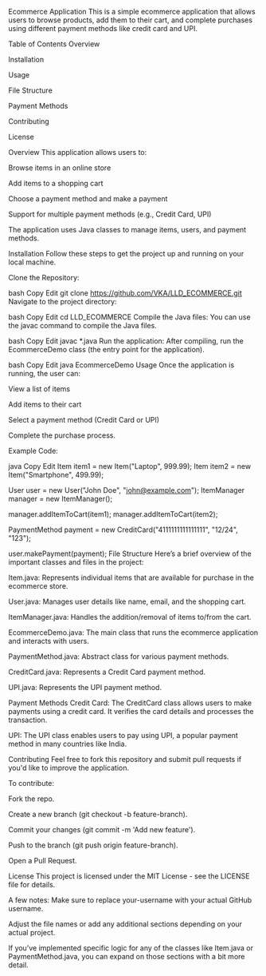 Ecommerce Application
This is a simple ecommerce application that allows users to browse products, add them to their cart, and complete purchases using different payment methods like credit card and UPI.

Table of Contents
Overview

Installation

Usage

File Structure

Payment Methods

Contributing

License

Overview
This application allows users to:

Browse items in an online store

Add items to a shopping cart

Choose a payment method and make a payment

Support for multiple payment methods (e.g., Credit Card, UPI)

The application uses Java classes to manage items, users, and payment methods.

Installation
Follow these steps to get the project up and running on your local machine.

Clone the Repository:

bash
Copy
Edit
git clone https://github.com/VKA/LLD_ECOMMERCE.git
Navigate to the project directory:

bash
Copy
Edit
cd LLD_ECOMMERCE
Compile the Java files:
You can use the javac command to compile the Java files.

bash
Copy
Edit
javac *.java
Run the application:
After compiling, run the EcommerceDemo class (the entry point for the application).

bash
Copy
Edit
java EcommerceDemo
Usage
Once the application is running, the user can:

View a list of items

Add items to their cart

Select a payment method (Credit Card or UPI)

Complete the purchase process.

Example Code:

java
Copy
Edit
Item item1 = new Item("Laptop", 999.99);
Item item2 = new Item("Smartphone", 499.99);

User user = new User("John Doe", "john@example.com");
ItemManager manager = new ItemManager();

manager.addItemToCart(item1);
manager.addItemToCart(item2);

PaymentMethod payment = new CreditCard("4111111111111111", "12/24", "123");

user.makePayment(payment);
File Structure
Here’s a brief overview of the important classes and files in the project:

Item.java: Represents individual items that are available for purchase in the ecommerce store.

User.java: Manages user details like name, email, and the shopping cart.

ItemManager.java: Handles the addition/removal of items to/from the cart.

EcommerceDemo.java: The main class that runs the ecommerce application and interacts with users.

PaymentMethod.java: Abstract class for various payment methods.

CreditCard.java: Represents a Credit Card payment method.

UPI.java: Represents the UPI payment method.

Payment Methods
Credit Card:
The CreditCard class allows users to make payments using a credit card. It verifies the card details and processes the transaction.

UPI:
The UPI class enables users to pay using UPI, a popular payment method in many countries like India.

Contributing
Feel free to fork this repository and submit pull requests if you'd like to improve the application.

To contribute:

Fork the repo.

Create a new branch (git checkout -b feature-branch).

Commit your changes (git commit -m 'Add new feature').

Push to the branch (git push origin feature-branch).

Open a Pull Request.

License
This project is licensed under the MIT License - see the LICENSE file for details.

A few notes:
Make sure to replace your-username with your actual GitHub username.

Adjust the file names or add any additional sections depending on your actual project.

If you’ve implemented specific logic for any of the classes like Item.java or PaymentMethod.java, you can expand on those sections with a bit more detail.
